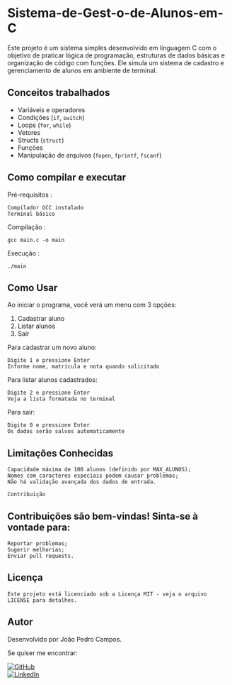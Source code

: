 # Sistema-de-Gest-o-de-Alunos-em-C
Este projeto é um sistema simples desenvolvido em linguagem C com o objetivo de praticar lógica de programação, estruturas de dados básicas e organização de código com funções.  Ele simula um sistema de cadastro e gerenciamento de alunos em ambiente de terminal.

## Conceitos trabalhados

- Variáveis e operadores
- Condições (`if`, `switch`)
- Loops (`for`, `while`)
- Vetores
- Structs (`struct`)
- Funções
- Manipulação de arquivos (`fopen`, `fprintf`, `fscanf`)

## Como compilar e executar
 Pré-requisitos :

    Compilador GCC instalado
    Terminal básico

 Compilação :  

    gcc main.c -o main

 Execução :

    ./main

## Como Usar
Ao iniciar o programa, você verá um menu com 3 opções:

1. Cadastrar aluno
2. Listar alunos
0. Sair

Para cadastrar um novo aluno:

    Digite 1 e pressione Enter
    Informe nome, matrícula e nota quando solicitado

Para listar alunos cadastrados:

    Digite 2 e pressione Enter
    Veja a lista formatada no terminal

Para sair:

    Digite 0 e pressione Enter
    Os dados serão salvos automaticamente

## Limitações Conhecidas

    Capacidade máxima de 100 alunos (definido por MAX_ALUNOS);
    Nomes com caracteres especiais podem causar problemas;
    Não há validação avançada dos dados de entrada.

    Contribuição

## Contribuições são bem-vindas! Sinta-se à vontade para:

    Reportar problemas;
    Sugerir melhorias;
    Enviar pull requests.

## Licença

    Este projeto está licenciado sob a Licença MIT - veja o arquivo LICENSE para detalhes.    

 ## Autor

Desenvolvido por João Pedro Campos.

Se quiser me encontrar:

[![GitHub](https://img.shields.io/badge/GitHub-Jota0x-blue?style=flat&logo=github)](https://github.com/Jota0x)  
[![LinkedIn](https://img.shields.io/badge/LinkedIn-joão--pedro--campos-blue?style=flat&logo=linkedin)](https://linkedin.com/in/joão-pedro-campos-24b690358)

